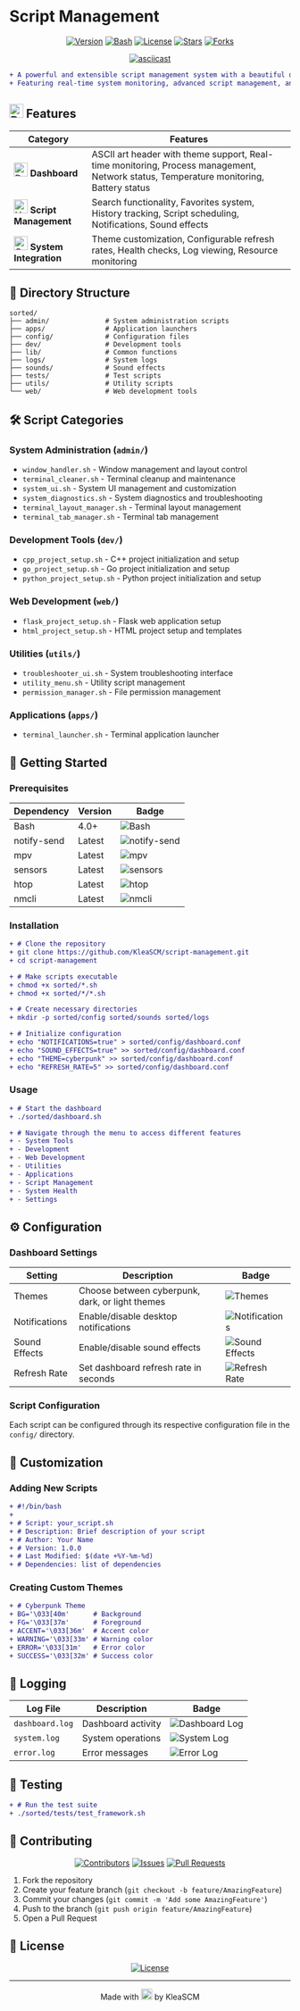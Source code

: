 # Script Management

<div align="center">

[![Version](https://img.shields.io/badge/Version-2.0.0-00ff00?style=for-the-badge&logo=github&logoColor=white)](https://github.com/KleaSCM/script-management)
[![Bash](https://img.shields.io/badge/Bash-4.0+-00ff00?style=for-the-badge&logo=gnu-bash&logoColor=white)](https://www.gnu.org/software/bash/)
[![License](https://img.shields.io/badge/License-MIT-00ff00?style=for-the-badge&logo=open-source-initiative&logoColor=white)](LICENSE)
[![Stars](https://img.shields.io/github/stars/KleaSCM/script-management?style=for-the-badge&logo=github&logoColor=white&color=00ff00)](https://github.com/KleaSCM/script-management/stargazers)
[![Forks](https://img.shields.io/github/forks/KleaSCM/script-management?style=for-the-badge&logo=github&logoColor=white&color=00ff00)](https://github.com/KleaSCM/script-management/network/members)

</div>

<div align="center">

[![asciicast](https://asciinema.org/a/123456.svg)](https://asciinema.org/a/123456)

</div>

<div align="center">

```diff
+ A powerful and extensible script management system with a beautiful dashboard interface.
+ Featuring real-time system monitoring, advanced script management, and cyberpunk aesthetics.
```

</div>

## <img src="https://raw.githubusercontent.com/Tarikul-Islam-Anik/Animated-Fluent-Emojis/master/Emojis/Travel%20and%20places/Rocket.png" alt="Rocket" width="25" height="25" /> Features

<div align="center">

| Category | Features |
|----------|----------|
| <img src="https://raw.githubusercontent.com/Tarikul-Islam-Anik/Animated-Fluent-Emojis/master/Emojis/Objects/Desktop%20Computer.png" alt="Desktop Computer" width="25" height="25" /> **Dashboard** | ASCII art header with theme support, Real-time monitoring, Process management, Network status, Temperature monitoring, Battery status |
| <img src="https://raw.githubusercontent.com/Tarikul-Islam-Anik/Animated-Fluent-Emojis/master/Emojis/Objects/Hammer%20and%20Wrench.png" alt="Hammer and Wrench" width="25" height="25" /> **Script Management** | Search functionality, Favorites system, History tracking, Script scheduling, Notifications, Sound effects |
| <img src="https://raw.githubusercontent.com/Tarikul-Islam-Anik/Animated-Fluent-Emojis/master/Emojis/Objects/Gear.png" alt="Gear" width="25" height="25" /> **System Integration** | Theme customization, Configurable refresh rates, Health checks, Log viewing, Resource monitoring |

</div>

## 📁 Directory Structure

```
sorted/
├── admin/              # System administration scripts
├── apps/               # Application launchers
├── config/             # Configuration files
├── dev/                # Development tools
├── lib/                # Common functions
├── logs/               # System logs
├── sounds/             # Sound effects
├── tests/              # Test scripts
├── utils/              # Utility scripts
└── web/                # Web development tools
```

## 🛠️ Script Categories

### System Administration (`admin/`)
- `window_handler.sh` - Window management and layout control
- `terminal_cleaner.sh` - Terminal cleanup and maintenance
- `system_ui.sh` - System UI management and customization
- `system_diagnostics.sh` - System diagnostics and troubleshooting
- `terminal_layout_manager.sh` - Terminal layout management
- `terminal_tab_manager.sh` - Terminal tab management

### Development Tools (`dev/`)
- `cpp_project_setup.sh` - C++ project initialization and setup
- `go_project_setup.sh` - Go project initialization and setup
- `python_project_setup.sh` - Python project initialization and setup

### Web Development (`web/`)
- `flask_project_setup.sh` - Flask web application setup
- `html_project_setup.sh` - HTML project setup and templates

### Utilities (`utils/`)
- `troubleshooter_ui.sh` - System troubleshooting interface
- `utility_menu.sh` - Utility script management
- `permission_manager.sh` - File permission management

### Applications (`apps/`)
- `terminal_launcher.sh` - Terminal application launcher

## 🚀 Getting Started

### Prerequisites
<div align="center">

| Dependency | Version | Badge |
|------------|---------|-------|
| Bash | 4.0+ | ![Bash](https://img.shields.io/badge/Bash-4.0+-00ff00?style=flat-square&logo=gnu-bash&logoColor=white) |
| notify-send | Latest | ![notify-send](https://img.shields.io/badge/notify--send-Latest-00ff00?style=flat-square&logo=linux&logoColor=white) |
| mpv | Latest | ![mpv](https://img.shields.io/badge/mpv-Latest-00ff00?style=flat-square&logo=mpv&logoColor=white) |
| sensors | Latest | ![sensors](https://img.shields.io/badge/sensors-Latest-00ff00?style=flat-square&logo=linux&logoColor=white) |
| htop | Latest | ![htop](https://img.shields.io/badge/htop-Latest-00ff00?style=flat-square&logo=linux&logoColor=white) |
| nmcli | Latest | ![nmcli](https://img.shields.io/badge/nmcli-Latest-00ff00?style=flat-square&logo=linux&logoColor=white) |

</div>

### Installation
```diff
+ # Clone the repository
+ git clone https://github.com/KleaSCM/script-management.git
+ cd script-management

+ # Make scripts executable
+ chmod +x sorted/*.sh
+ chmod +x sorted/*/*.sh

+ # Create necessary directories
+ mkdir -p sorted/config sorted/sounds sorted/logs

+ # Initialize configuration
+ echo "NOTIFICATIONS=true" > sorted/config/dashboard.conf
+ echo "SOUND_EFFECTS=true" >> sorted/config/dashboard.conf
+ echo "THEME=cyberpunk" >> sorted/config/dashboard.conf
+ echo "REFRESH_RATE=5" >> sorted/config/dashboard.conf
```

### Usage
```diff
+ # Start the dashboard
+ ./sorted/dashboard.sh

+ # Navigate through the menu to access different features
+ - System Tools
+ - Development
+ - Web Development
+ - Utilities
+ - Applications
+ - Script Management
+ - System Health
+ - Settings
```

## ⚙️ Configuration

### Dashboard Settings
<div align="center">

| Setting | Description | Badge |
|---------|-------------|-------|
| Themes | Choose between cyberpunk, dark, or light themes | ![Themes](https://img.shields.io/badge/Themes-Cyberpunk-00ff00?style=flat-square&logo=linux&logoColor=white) |
| Notifications | Enable/disable desktop notifications | ![Notifications](https://img.shields.io/badge/Notifications-Enabled-00ff00?style=flat-square&logo=linux&logoColor=white) |
| Sound Effects | Enable/disable sound effects | ![Sound Effects](https://img.shields.io/badge/Sound%20Effects-Enabled-00ff00?style=flat-square&logo=linux&logoColor=white) |
| Refresh Rate | Set dashboard refresh rate in seconds | ![Refresh Rate](https://img.shields.io/badge/Refresh%20Rate-5s-00ff00?style=flat-square&logo=linux&logoColor=white) |

</div>

### Script Configuration
Each script can be configured through its respective configuration file in the `config/` directory.

## 🔧 Customization

### Adding New Scripts
```diff
+ #!/bin/bash
+ 
+ # Script: your_script.sh
+ # Description: Brief description of your script
+ # Author: Your Name
+ # Version: 1.0.0
+ # Last Modified: $(date +%Y-%m-%d)
+ # Dependencies: list of dependencies
```

### Creating Custom Themes
```diff
+ # Cyberpunk Theme
+ BG='\033[40m'      # Background
+ FG='\033[37m'      # Foreground
+ ACCENT='\033[36m'  # Accent color
+ WARNING='\033[33m' # Warning color
+ ERROR='\033[31m'   # Error color
+ SUCCESS='\033[32m' # Success color
```

## 📝 Logging

<div align="center">

| Log File | Description | Badge |
|----------|-------------|-------|
| `dashboard.log` | Dashboard activity | ![Dashboard Log](https://img.shields.io/badge/Dashboard%20Log-Active-00ff00?style=flat-square&logo=linux&logoColor=white) |
| `system.log` | System operations | ![System Log](https://img.shields.io/badge/System%20Log-Active-00ff00?style=flat-square&logo=linux&logoColor=white) |
| `error.log` | Error messages | ![Error Log](https://img.shields.io/badge/Error%20Log-Active-00ff00?style=flat-square&logo=linux&logoColor=white) |

</div>

## 🧪 Testing

```diff
+ # Run the test suite
+ ./sorted/tests/test_framework.sh
```

## 🤝 Contributing

<div align="center">

[![Contributors](https://img.shields.io/github/contributors/KleaSCM/script-management?style=for-the-badge&logo=github&logoColor=white&color=00ff00)](https://github.com/KleaSCM/script-management/graphs/contributors)
[![Issues](https://img.shields.io/github/issues/KleaSCM/script-management?style=for-the-badge&logo=github&logoColor=white&color=00ff00)](https://github.com/KleaSCM/script-management/issues)
[![Pull Requests](https://img.shields.io/github/issues-pr/KleaSCM/script-management?style=for-the-badge&logo=github&logoColor=white&color=00ff00)](https://github.com/KleaSCM/script-management/pulls)

</div>

1. Fork the repository
2. Create your feature branch (`git checkout -b feature/AmazingFeature`)
3. Commit your changes (`git commit -m 'Add some AmazingFeature'`)
4. Push to the branch (`git push origin feature/AmazingFeature`)
5. Open a Pull Request

## 📄 License

<div align="center">

[![License](https://img.shields.io/badge/License-MIT-00ff00?style=for-the-badge&logo=open-source-initiative&logoColor=white)](LICENSE)

</div>

---

<div align="center">

Made with <img src="https://raw.githubusercontent.com/Tarikul-Islam-Anik/Animated-Fluent-Emojis/master/Emojis/Smilies/Red%20Heart.png" alt="Red Heart" width="20" height="20" /> by KleaSCM

</div>